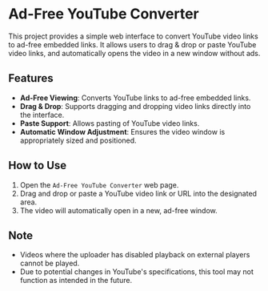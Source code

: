 # Ad-Free YouTube Converter

This project provides a simple web interface to convert YouTube video links to ad-free embedded links. It allows users to drag & drop or paste YouTube video links, and automatically opens the video in a new window without ads.

## Features

- **Ad-Free Viewing**: Converts YouTube links to ad-free embedded links.
- **Drag & Drop**: Supports dragging and dropping video links directly into the interface.
- **Paste Support**: Allows pasting of YouTube video links.
- **Automatic Window Adjustment**: Ensures the video window is appropriately sized and positioned.

## How to Use

1. Open the `Ad-Free YouTube Converter` web page.
2. Drag and drop or paste a YouTube video link or URL into the designated area.
3. The video will automatically open in a new, ad-free window.

## Note
- Videos where the uploader has disabled playback on external players cannot be played.
- Due to potential changes in YouTube's specifications, this tool may not function as intended in the future.
